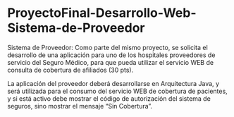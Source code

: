 # ProyectoFinal-Desarrollo-Web-Sistema-de-Proveedor

Sistema de Proveedor: Como parte del mismo proyecto, se solicita el desarrollo de una aplicación para uno de los hospitales proveedores de servicio del Seguro Médico, para que pueda utilizar el servicio WEB de consulta de cobertura de afiliados (30 pts).

La aplicación del proveedor deberá desarrollarse en Arquitectura Java, y será utilizada para el consumo del servicio WEB de cobertura de pacientes, y si está activo debe mostrar el código de autorización del sistema de seguros, sino mostrar el mensaje “Sin Cobertura”.
